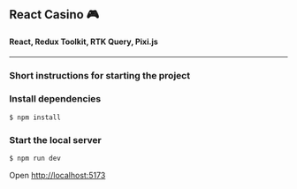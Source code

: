 ## React Casino 🎮

#### React, Redux Toolkit, RTK Query, Pixi.js

---

### Short instructions for starting the project

### Install dependencies

```bash
$ npm install
```

### Start the local server

```bash
$ npm run dev
```

Open [http://localhost:5173](http://localhost:5173)